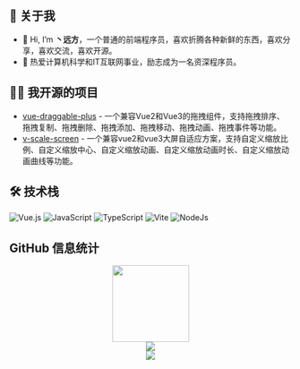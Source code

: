 ## 🤺 关于我

- 👋 Hi, I’m **丶远方**，一个普通的前端程序员，喜欢折腾各种新鲜的东西，喜欢分享，喜欢交流，喜欢开源。
- 🌱 热爱计算机科学和IT互联网事业，励志成为一名资深程序员。

## 🤾‍♂️ 我开源的项目

- [vue-draggable-plus](https://github.com/Alfred-Skyblue/vue-draggable-plus) - 一个兼容Vue2和Vue3的拖拽组件，支持拖拽排序、拖拽复制、拖拽删除、拖拽添加、拖拽移动、拖拽动画、拖拽事件等功能。
- [v-scale-screen](https://github.com/Alfred-Skyblue/v-scale-screen) - 一个兼容vue2和vue3大屏自适应方案，支持自定义缩放比例、自定义缩放中心、自定义缩放动画、自定义缩放动画时长、自定义缩放动画曲线等功能。

## 🛠 技术栈

![Vue.js](https://img.shields.io/badge/Vue.js-4FC08D?logo=vuedotjs&logoColor=fff&style=flat)
![JavaScript](https://img.shields.io/badge/JavaScript-092E20?logo=javascript&logoColor=fff&style=flat)
![TypeScript](https://img.shields.io/badge/TypeScript-F7DF1E?logo=typescript&logoColor=000&style=flat)
![Vite](https://img.shields.io/badge/Vite-4FC08D?logo=vite&logoColor=fff&style=flat)
![NodeJs](https://img.shields.io/badge/Node-61DAFB?logo=nodedotjs&logoColor=000&style=flat)


## GitHub 信息统计

<div align="center"> <img height="137px" src="https://github-readme-stats.vercel.app/api?username=Alfred-Skyblue&hide_title=true&hide_border=true&show_icons=trueline_height=21&text_color=000&icon_color=000&bg_color=0,ea6161,ffc64d,fffc4d,52fa5a&theme=graywhite" /> </div>



<div align="center"> <img src="https://github-readme-stats.vercel.app/api/top-langs/?username=Alfred-Skyblue&theme=tokyonight&layout=compact"> </div>



<div align="center"> <img src="https://github-profile-trophy.vercel.app/?username=Alfred-Skyblue&theme=onedark" /> </div>
